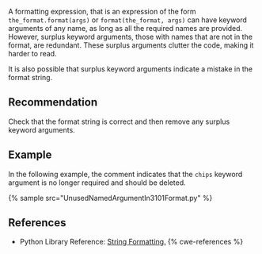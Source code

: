 A formatting expression, that is an expression of the form `the_format.format(args)` or `format(the_format, args)` can have keyword arguments of any name, as long as all the required names are provided. However, surplus keyword arguments, those with names that are not in the format, are redundant. These surplus arguments clutter the code, making it harder to read.

It is also possible that surplus keyword arguments indicate a mistake in the format string.


## Recommendation
Check that the format string is correct and then remove any surplus keyword arguments.


## Example
In the following example, the comment indicates that the `chips` keyword argument is no longer required and should be deleted.

{% sample src="UnusedNamedArgumentIn3101Format.py" %}

## References
* Python Library Reference: [String Formatting.](https://docs.python.org/2/library/string.html#string-formatting)
{% cwe-references %}
